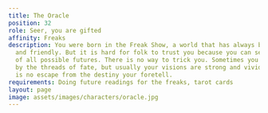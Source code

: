 ```yaml
---
title: The Oracle
position: 32
role: Seer, you are gifted
affinity: Freaks
description: You were born in the Freak Show, a world that has always been very supportive
  and friendly. But it is hard for folk to trust you because you can see the outcome
  of all possible futures. There is no way to trick you. Sometimes you are confused
  by the threads of fate, but usually your visions are strong and vivid and there
  is no escape from the destiny your foretell.
requirements: Doing future readings for the freaks, tarot cards
layout: page
image: assets/images/characters/oracle.jpg
---
```



